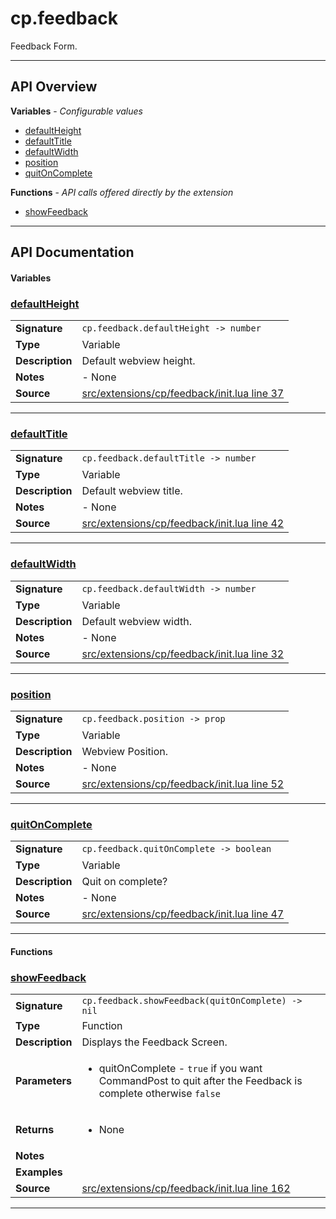 # cp.feedback

Feedback Form.

---

## API Overview
**Variables** - _Configurable values_
 * [defaultHeight](#defaultheight)
 * [defaultTitle](#defaulttitle)
 * [defaultWidth](#defaultwidth)
 * [position](#position)
 * [quitOnComplete](#quitoncomplete)

**Functions** - _API calls offered directly by the extension_
 * [showFeedback](#showfeedback)


---

## API Documentation

#### Variables


### [defaultHeight](#defaultheight)

|                                             |                                                                                     |
| --------------------------------------------|-------------------------------------------------------------------------------------|
| **Signature**                               | `cp.feedback.defaultHeight -> number`                                                                    |
| **Type**                                    | Variable                                                                     |
| **Description**                             | Default webview height.                                                                     |
| **Notes**                                   | - None |
| **Source**                                  | [src/extensions/cp/feedback/init.lua line 37](https://github.com/CommandPost/CommandPost/blob/develop/src/extensions/cp/feedback/init.lua#L37) |

---


### [defaultTitle](#defaulttitle)

|                                             |                                                                                     |
| --------------------------------------------|-------------------------------------------------------------------------------------|
| **Signature**                               | `cp.feedback.defaultTitle -> number`                                                                    |
| **Type**                                    | Variable                                                                     |
| **Description**                             | Default webview title.                                                                     |
| **Notes**                                   | - None |
| **Source**                                  | [src/extensions/cp/feedback/init.lua line 42](https://github.com/CommandPost/CommandPost/blob/develop/src/extensions/cp/feedback/init.lua#L42) |

---


### [defaultWidth](#defaultwidth)

|                                             |                                                                                     |
| --------------------------------------------|-------------------------------------------------------------------------------------|
| **Signature**                               | `cp.feedback.defaultWidth -> number`                                                                    |
| **Type**                                    | Variable                                                                     |
| **Description**                             | Default webview width.                                                                     |
| **Notes**                                   | - None |
| **Source**                                  | [src/extensions/cp/feedback/init.lua line 32](https://github.com/CommandPost/CommandPost/blob/develop/src/extensions/cp/feedback/init.lua#L32) |

---


### [position](#position)

|                                             |                                                                                     |
| --------------------------------------------|-------------------------------------------------------------------------------------|
| **Signature**                               | `cp.feedback.position -> prop`                                                                    |
| **Type**                                    | Variable                                                                     |
| **Description**                             | Webview Position.                                                                     |
| **Notes**                                   | - None |
| **Source**                                  | [src/extensions/cp/feedback/init.lua line 52](https://github.com/CommandPost/CommandPost/blob/develop/src/extensions/cp/feedback/init.lua#L52) |

---


### [quitOnComplete](#quitoncomplete)

|                                             |                                                                                     |
| --------------------------------------------|-------------------------------------------------------------------------------------|
| **Signature**                               | `cp.feedback.quitOnComplete -> boolean`                                                                    |
| **Type**                                    | Variable                                                                     |
| **Description**                             | Quit on complete?                                                                     |
| **Notes**                                   | - None |
| **Source**                                  | [src/extensions/cp/feedback/init.lua line 47](https://github.com/CommandPost/CommandPost/blob/develop/src/extensions/cp/feedback/init.lua#L47) |

---

#### Functions


### [showFeedback](#showfeedback)

|                                             |                                                                                     |
| --------------------------------------------|-------------------------------------------------------------------------------------|
| **Signature**                               | `cp.feedback.showFeedback(quitOnComplete) -> nil`                                                                    |
| **Type**                                    | Function                                                                     |
| **Description**                             | Displays the Feedback Screen.                                                                     |
| **Parameters**                              | <ul><li>quitOnComplete - `true` if you want CommandPost to quit after the Feedback is complete otherwise `false`</li></ul> |
| **Returns**                                 | <ul><li>None</li></ul>          |
| **Notes**                                   | <ul></ul> |
| **Examples**                                | <ul></ul> |
| **Source**                                  | [src/extensions/cp/feedback/init.lua line 162](https://github.com/CommandPost/CommandPost/blob/develop/src/extensions/cp/feedback/init.lua#L162) |

---

